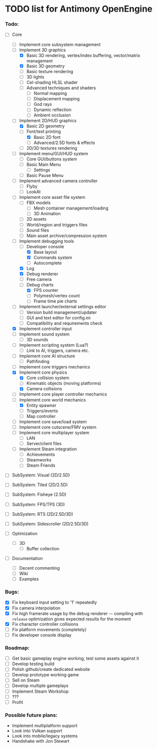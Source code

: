 # TODO list for Antimony OpenEngine

### Todo:
- [ ] Core
    - [ ] Implement core subsystem management
    - [ ] Implement 3D graphics
        - [x] Basic 3D rendering, vertex/index buffering, vector/matrix management
        - [x] Basic 3D geometry
        - [ ] Basic texture rendering
        - [ ] 3D lights
        - [ ] Cel-shading HLSL shader
        - [ ] Advanced techniques and shaders
            - [ ] Normal mapping
            - [ ] Displacement mapping
            - [ ] God rays
            - [ ] Dynamic reflection
            - [ ] Ambient occlusion
    - [ ] Implement 2D/HUD graphics
        - [x] Basic 2D geometry
        - [ ] Font/text printing
            - [x] Basic 2D font
            - [ ] Advanced/2.5D fonts & effects
        - [ ] 2D/3D textures rendering
    - [ ] Implement menu/GUI/HUD system
        - [ ] Core GUI/buttons system
        - [ ] Basic Main Menu
            - [ ] Settings
        - [ ] Basic Pause Menu
	- [ ] Implement advanced camera controller
		- [ ] Flyby
		- [ ] LookAt
    - [ ] Implement core asset file system
        - [ ] FBX models
            - [ ] Mesh container management/loading
            - [ ] 3D Animation
        - [ ] 2D assets
        - [ ] World/region and triggers files
        - [ ] Sound files
        - [ ] Main asset archive/compression system
	- [ ] Implement debugging tools
		- [ ] Developer console
			- [x] Base layout
			- [x] Commands system
			- [ ] Autocomplete
		- [x] Log
		- [x] Debug renderer
		- [ ] Free camera
		- [ ] Debug charts
			- [x] FPS counter
			- [ ] Polymesh/vertex count
			- [ ] Frame time pie charts
    - [ ] Implement launcher/external settings editor
        - [ ] Version build management/updater
        - [ ] GUI and text editor for config.ini
        - [ ] Compatibility and requirements check
    - [x] Implement controller input
    - [ ] Implement sound system
		- [ ] 3D sounds
	- [ ] Implement scripting system (Lua?)
		- [ ] Link to AI, triggers, camera etc.
    - [ ] Implement core AI structure
		- [ ] Pathfinding
    - [ ] Implement core triggers mechanics
    - [x] Implement core physics
		- [x] Core collision system
		- [ ] Kinematic objects (moving platforms)
		- [x] Camera collisions
    - [ ] Implement core player controller mechanics
    - [ ] Implement core world mechanics
		- [x] Entity spawner
		- [ ] Triggers/events
		- [ ] Map controller
    - [ ] Implement core save/load system
    - [ ] Implement core cutscene/FMV system
	- [ ] Implement core multiplayer system
		- [ ] LAN
		- [ ] Server/client files
	- [ ] Implement Steam integration
		- [ ] Achievements
		- [ ] Steamworks
		- [ ] Steam Friends
- [ ] SubSystem: Visual (2D/2.5D)
- [ ] SubSystem: Tiled (2D/2.5D)
- [ ] SubSystem: Fisheye (2.5D)
- [ ] SubSystem: FPS/TPS (3D)
- [ ] SubSystem: RTS (2D/2.5D/3D)
- [ ] SubSystem: Sidescroller (2D/2.5D/3D)

- [ ] Optimization
	- [ ] 3D
		- [ ] Buffer collection
- [ ] Documentation
	- [ ] Decent commenting
	- [ ] Wiki
	- [ ] Examples

### Bugs:
- [x] Fix keyboard input setting to '1' repeatedly
- [x] Fix camera interpolation
- [x] Fix high framerate usage by the debug renderer -- compiling with `release` optimization gives expected results for the moment
- [x] Fix character controller collisions
- [ ] Fix platform movements (completely)
- [ ] Fix developer console display

### Roadmap:
- [ ] Get basic gameplay engine working, test some assets against it
- [ ] Develop testing build
- [ ] Polish github/create dedicated website
- [ ] Develop prototype working game
- [ ] Sell on Steam
- [ ] Develop multiple gameplays
- [ ] Implement Steam Workshop
- [ ] ???
- [ ] Profit

### Possible future plans:
- Implement multiplatform support
- Look into Vulkan support
- Look into mobile/legacy systems
- Handshake with Jon Stewart
